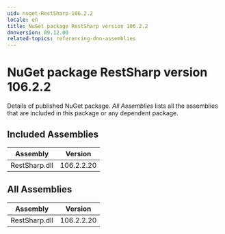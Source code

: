 ```yaml
---
uid: nuget-RestSharp-106.2.2
locale: en
title: NuGet package RestSharp version 106.2.2
dnnversion: 09.12.00
related-topics: referencing-dnn-assemblies
---
```


# NuGet package RestSharp version 106.2.2
Details of published NuGet package.
*All Assemblies* lists all the assemblies that are included in this package or any dependent package.

## Included Assemblies

|Assembly|Version|
|---|---|
|RestSharp.dll|106.2.2.20|

## All Assemblies

|Assembly|Version|
|---|---|
|RestSharp.dll|106.2.2.20|

